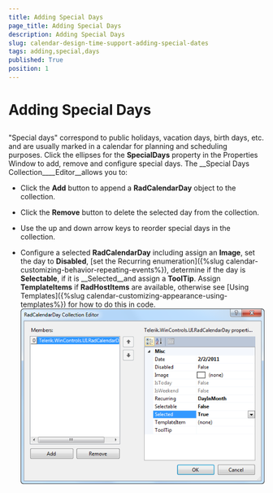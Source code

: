 ```yaml
---
title: Adding Special Days
page_title: Adding Special Days
description: Adding Special Days
slug: calendar-design-time-support-adding-special-dates
tags: adding,special,days
published: True
position: 1
---
```


# Adding Special Days



## 

"Special days" correspond to public holidays, vacation days, birth days, etc. and are usually marked in a calendar for planning and scheduling purposes. Click the ellipses for the __SpecialDays__ property in the Properties Window to add, remove and configure special days. The __Special Days Collection____Editor__allows you to: 

* Click the __Add__ button to append a __RadCalendarDay__ object to the collection.
            

* Click the __Remove__ button to delete the selected day from the collection.
            

* Use the up and down arrow keys to reorder special days in the collection. 

* Configure a selected __RadCalendarDay__ including assign an __Image__, set the day to __Disabled__, [set the Recurring enumeration]({%slug calendar-customizing-behavior-repeating-events%}), determine if the day is __Selectable__, if it is __Selected__and assign a __ToolTip__. Assign __TemplateItems__ if __RadHostItems__ are available, otherwise see [Using Templates]({%slug calendar-customizing-appearance-using-templates%}) for how to do this in code.
             ![calendar-design-time-support-adding-special-dates 001](images/calendar-design-time-support-adding-special-dates001.png)
